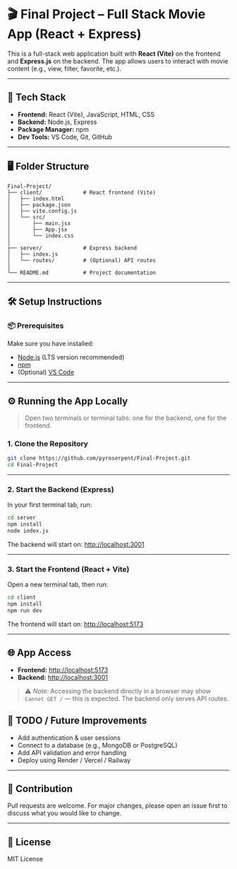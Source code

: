 
# 🎬 Final Project – Full Stack Movie App (React + Express)

This is a full-stack web application built with **React (Vite)** on the frontend and **Express.js** on the backend. The app allows users to interact with movie content (e.g., view, filter, favorite, etc.).

---

## 🚀 Tech Stack

- **Frontend:** React (Vite), JavaScript, HTML, CSS
- **Backend:** Node.js, Express
- **Package Manager:** npm
- **Dev Tools:** VS Code, Git, GitHub

---

## 🖥 Folder Structure

```
Final-Project/
├── client/             # React frontend (Vite)
│   ├── index.html
│   ├── package.json
│   ├── vite.config.js
│   └── src/
│       ├── main.jsx
│       ├── App.jsx
│       └── index.css
│
├── server/             # Express backend
│   ├── index.js
│   └── routes/         # (Optional) API routes
│
└── README.md           # Project documentation
```

---

## 🛠 Setup Instructions

### 📦 Prerequisites

Make sure you have installed:

- [Node.js](https://nodejs.org/) (LTS version recommended)
- [npm](https://www.npmjs.com/)
- (Optional) [VS Code](https://code.visualstudio.com/)

---

## ⚙️ Running the App Locally

> Open two terminals or terminal tabs: one for the backend, one for the frontend.

### 1. Clone the Repository

```bash
git clone https://github.com/pyroserpent/Final-Project.git
cd Final-Project
```

---

### 2. Start the Backend (Express)

In your first terminal tab, run:

```bash
cd server
npm install
node index.js
```

The backend will start on: [http://localhost:3001](http://localhost:3001)

---

### 3. Start the Frontend (React + Vite)

Open a new terminal tab, then run:

```bash
cd client
npm install
npm run dev
```

The frontend will start on: [http://localhost:5173](http://localhost:5173)

---

## 🌐 App Access

- **Frontend:** [http://localhost:5173](http://localhost:5173)
- **Backend:** [http://localhost:3001](http://localhost:3001)

> ⚠️ *Note:* Accessing the backend directly in a browser may show `Cannot GET /` — this is expected. The backend only serves API routes.


## 🧪 TODO / Future Improvements

- Add authentication & user sessions
- Connect to a database (e.g., MongoDB or PostgreSQL)
- Add API validation and error handling
- Deploy using Render / Vercel / Railway

---

## 🤝 Contribution

Pull requests are welcome. For major changes, please open an issue first to discuss what you would like to change.

---

## 📄 License

MIT License
